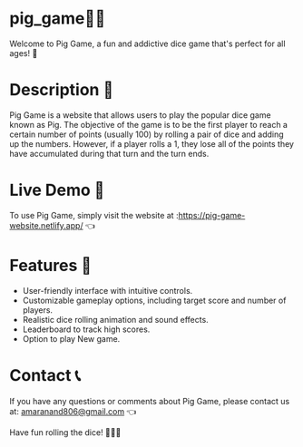 # pig_game🐷🎲
Welcome to Pig Game, a fun and addictive dice game that's perfect for all ages! 🎉

# Description 📝

Pig Game is a website that allows users to play the popular dice game known as Pig. The objective of the game is to be the first player to reach a certain number of points (usually 100) by rolling a pair of dice and adding up the numbers. However, if a player rolls a 1, they lose all of the points they have accumulated during that turn and the turn ends.

# Live Demo 🚀

To use Pig Game, simply visit the website at :https://pig-game-website.netlify.app/  👈

# Features 🌟

- User-friendly interface with intuitive controls.
- Customizable gameplay options, including target score and number of players.
- Realistic dice rolling animation and sound effects.
- Leaderboard to track high scores.
- Option to play New game.


# Contact 📞

If you have any questions or comments about Pig Game, please contact us at: amaranand806@gmail.com 👈

Have fun rolling the dice! 🎲🎲🐷
